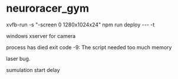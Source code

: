 # neuroracer_gym
xvfb-run -s "-screen 0 1280x1024x24" npm run deploy --- -t

windows xserver for camera

process has died exit code -9: The script needed too much memory

laser bug.

sumulation start delay